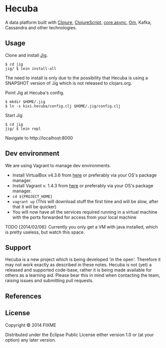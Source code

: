 # Hecuba

A data platform built with [Clojure][CLJ], [ClojureScript][CLJS], [core.async][CORE.ASYNC], [Om][OM], Kafka, Cassandra and other technologies.

## Usage

Clone and install [Jig][JIG].

```
$ cd jig
jig/ $ lein install-all
```

The need to install is only due to the possibility that Hecuba is using a SNAPSHOT version of Jig which is not released to clojars.org.

Point Jig at Hecuba's config.

```
$ mkdir $HOME/.jig
$ ln -s kixi.hecuba/config.clj $HOME/.jig/config.clj
```

Start Jig

```
$ cd jig
jig/ $ lein repl
```

Navigate to http://localhost:8000

## Dev environment

We are using Vagrant to manage dev environments.

+ Install VirtualBox v4.3.6 from [here](https://www.virtualbox.org/wiki/Downloads) or preferably via your OS's package manager.
+ Install Vagrant v. 1.4.3 from [here](http://www.vagrantup.com/) or preferably via your OS's package manager.
+ ``cd ${PROJECT_HOME}``
+ ``vagrant up`` (This will download stuff the first time and will be slow, after that it will be quicker)
+ You will now have all the services required running in a virtual machine with the ports forwarded for access from your local machine

TODO [2014/02/06]: Currently you only get a VM with java installed, which is pretty useless, but watch this space.

## Support

Hecuba is a new project which is being developed 'in the open'. Therefore it may not work exactly as described in these notes. Hecuba is not (yet) a released and supported code-base, rather it is being made available for others as a learning aid. Please bear this in mind when contacting the team, raising issues and submitting pull requests.

## References

[CLJ]: http://clojure.org "Clojure"
[CLJS]: https://github.com/clojure/clojurescript "ClojureScript"
[OM]: https://github.com/swannodette/om "Om"
[CORE.ASYNC]: https://github.com/clojure/core.async "core.async"
[JIG]: https://github.com/juxt/jig "Jig"
[AMON]: http://amee.github.io/AMON "AMON"
[AMON-API]: http://blog.amee.com/products/ameerealtime/amee-realtime-uploading-data-using-the-api/#h.sxcz95x9lvwy

[AMON-UPLOADING]: https://est.amee.com/pdfs/UploadingDataAPI.pdf

## License

Copyright © 2014 FIXME

Distributed under the Eclipse Public License either version 1.0 or (at
your option) any later version.
